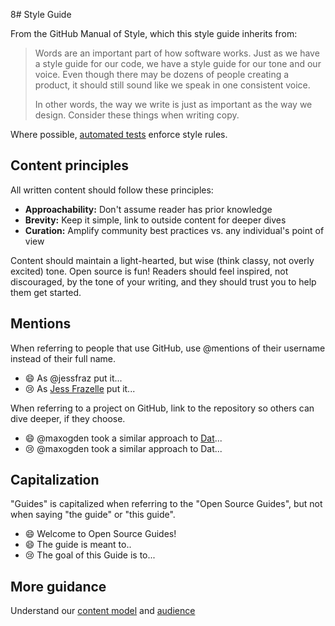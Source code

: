 8# Style Guide

From the GitHub Manual of Style, which this style guide inherits from:

> Words are an important part of how software works. Just as we have a style guide for our code, we have a style guide for our tone and our voice. Even though there may be dozens of people creating a product, it should still sound like we speak in one consistent voice.
>
> In other words, the way we write is just as important as the way we design. Consider these things when writing copy.

Where possible, [automated tests](../test/prose) enforce style rules.

## Content principles
All written content should follow these principles:

* **Approachability:** Don't assume reader has prior knowledge
* **Brevity:** Keep it simple, link to outside content for deeper dives
* **Curation:** Amplify community best practices vs. any individual's point of view

Content should maintain a light-hearted, but wise (think classy, not overly excited) tone. Open source is fun! Readers should feel inspired, not discouraged, by the tone of your writing, and they should trust you to help them get started.

## Mentions

When referring to people that use GitHub, use @mentions of their username instead of their full name.

- :smile: As @jessfraz put it...
- :cry: As [Jess Frazelle](https://github.com/jessfraz) put it...

When referring to a project on GitHub, link to the repository so others can dive deeper, if they choose.

- :smile: @maxogden took a similar approach to [Dat](https://github.com/datproject/dat)...
- :cry: @maxogden took a similar approach to Dat...

## Capitalization

"Guides" is capitalized when referring to the "Open Source Guides", but not when saying "the guide" or "this guide".

- :smile: Welcome to Open Source Guides!
- :smile: The guide is meant to..
- :cry: The goal of this Guide is to...

## More guidance

Understand our [content model](content-model.md) and [audience](personas.md)
